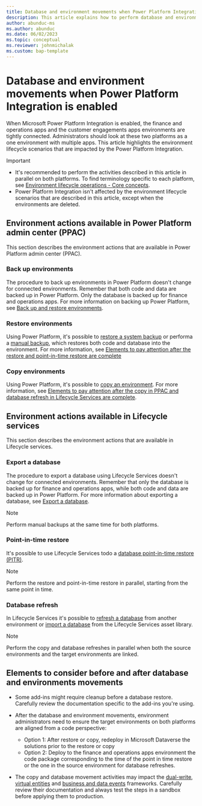 ```yaml
---
title: Database and environment movements when Power Platform Integration is enabled
description: This article explains how to perform database and environment movements when finance and operations apps are integrated with Power Platform.
author: abunduc-ms
ms.author: abunduc
ms.date: 06/02/2023
ms.topic: conceptual
ms.reviewer: johnmichalak
ms.custom: bap-template
---
```


# Database and environment movements when Power Platform Integration is enabled

When Microsoft Power Platform Integration is enabled, the finance and operations apps and the customer engagements apps environments are tightly connected. Administrators should look at these two platforms as a one environment with multiple apps. This article highlights the environment lifecycle scenarios that are impacted by the Power Platform Integration.

> [!IMPORTANT]
>
> - It's recommended to perform the activities described in this article in parallel on both platforms. To find terminology specific to each platform, see [Environment lifecycle operations - Core concepts](environment-lifecycle-core-concepts.md).
> - Power Platform Integration isn't affected by the environment lifecycle scenarios that are described in this article, except when the environments are deleted.

## Environment actions available in Power Platform admin center (PPAC)

This section describes the environment actions that are available in Power Platform admin center (PPAC).

### Back up environments

The procedure to back up environments in Power Platform doesn't change for connected environments. Remember that both code and data are backed up in Power Platform. Only the database is backed up for finance and operations apps. For more information on backing up Power Platform, see [Back up and restore environments](/power-platform/admin/backup-restore-environments).

### Restore environments

Using Power Platform, it's possible to [restore a system backup](/power-platform/admin/backup-restore-environments#restore-a-system-backup) or performa a [manual backup](/power-platform/admin/backup-restore-environments#manual-backups), which restores both code and database into the environment. For more information, see [Elements to pay attention after the restore and point-in-time restore are complete](environment-lifecycle-database-movements.md#elements-to-consider-before-and-after-database-and-environments-movements)

### Copy environments

Using Power Platform, it's possible to [copy an environment](/power-platform/admin/copy-environment). For more information, see [Elements to pay attention after the copy in PPAC and database refresh in Lifecycle Services are complete](environment-lifecycle-database-movements.md#elements-to-consider-before-and-after-database-and-environments-movements).

## Environment actions available in Lifecycle services

This section describes the environment actions that are available in Lifecycle services.

### Export a database

The procedure to export a database using Lifecycle Services doesn't change for connected environments. Remember that only the database is backed up for finance and operations apps, while both code and data are backed up in Power Platform. For more information about exporting a database, see [Export a database](/dynamics365/fin-ops-core/dev-itpro/database/export-database).

> [!NOTE]
> Perform manual backups at the same time for both platforms.

### Point-in-time restore

It's possible to use Lifecycle Services todo a [database point-in-time restore (PITR)](/dynamics365/fin-ops-core/dev-itpro/database/database-point-in-time-restore).

> [!NOTE] 
> Perform the restore and point-in-time restore in parallel, starting from the same point in time.

### Database refresh

In Lifecycle Services it's possible to [refresh a database](/dynamics365/fin-ops-core/dev-itpro/database/database-refresh) from another environment or [import a database](/dynamics365/fin-ops-core/dev-itpro/database/import-database) from the Lifecycle Services asset library.

> [!NOTE]
> Perform the copy and database refreshes in parallel when both the source environments and the target environments are linked.

## Elements to consider before and after database and environments movements

- Some add-ins might require cleanup before a database restore. Carefully review the documentation specific to the add-ins you're using.

- After the database and environment movements, environment administrators need to ensure the target environments on both platforms are aligned from a code perspective:
  - Option 1: After restore or copy, redeploy in Microsoft Dataverse the solutions prior to the restore or copy
  - Option 2: Deploy to the finance and operations apps environment the code package corresponding to the time of the point in time restore or the one in the source environment for database refreshes.

- The copy and database movement activities may impact the [dual-write](/dynamics365/fin-ops-core/dev-itpro/data-entities/dual-write/dual-write-home-page), [virtual entities](/dynamics365/fin-ops-core/dev-itpro/power-platform/virtual-entities-overview) and [business and data events](/dynamics365/fin-ops-core/dev-itpro/business-events/home-page) frameworks. Carefully review their documentation and always test the steps in a sandbox before applying them to production.

